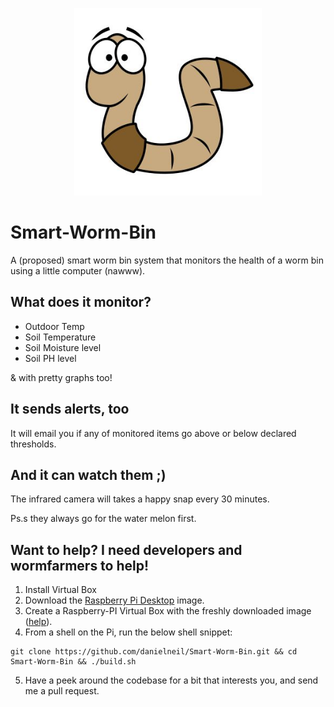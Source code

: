 <p align="center">
  <img src="https://github.com/danielneil/Smart-Worm-Bin/blob/main/images/worm.jpg?raw=true" style="height: auto; width: auto; max-width: 300px; max-height: 300px; ">
</p>


# Smart-Worm-Bin

A (proposed) smart worm bin system that monitors the health of a worm bin using a little computer (nawww).

## What does it monitor? 

* Outdoor Temp
* Soil Temperature 
* Soil Moisture level
* Soil PH level 

& with pretty graphs too!

## It sends alerts, too 

It will email you if any of monitored items go above or below declared thresholds. 

## And it can watch them ;)

The infrared camera will takes a happy snap every 30 minutes. 

Ps.s they always go for the water melon first. 

## Want to help? I need developers and wormfarmers to help!  

1. Install Virtual Box 
2. Download the [Raspberry Pi Desktop](https://www.raspberrypi.org/software/raspberry-pi-desktop/) image.
3. Create a Raspberry-PI Virtual Box with the freshly downloaded image ([help](https://roboticsbackend.com/install-raspbian-desktop-on-a-virtual-machine-virtualbox/)).
4. From a shell on the Pi, run the below shell snippet:
``` 
git clone https://github.com/danielneil/Smart-Worm-Bin.git && cd Smart-Worm-Bin && ./build.sh
```
5. Have a peek around the codebase for a bit that interests you, and send me a pull request. 
